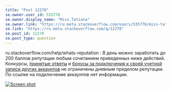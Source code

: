 ```yaml
---
title: "Post 12270"
se.owner.user_id: 535778
se.owner.display_name: "Miss.Tatiana"
se.owner.link: "https://ru.meta.stackoverflow.com/users/535778/miss-tatiana"
se.link: "https://ru.meta.stackoverflow.com/q/12270"
se.post_id: 12270
se.post_type: question
---
```

<p>ru.stackoverflow.com/help/whats-reputation : В день можно заработать до 200 баллов репутации любым сочетанием приведенных ниже действий. Конкурсы, <a href="https://ru.stackoverflow.com/help/accepted-answer">принятые ответы</a> и <a href="https://stackoverflow.blog/2009/07/cross-site-account-associations/">бонусы за подключения к своей учетной записи других аккаунтов</a> не ограничены дневным пределом репутации. По ссылке на подключение аккаунтов нет информации.</p>
<p><a href="https://i.stack.imgur.com/DYj01.png" rel="nofollow noreferrer"><img src="https://i.stack.imgur.com/DYj01.png" alt="Screen shot" /></a></p>
